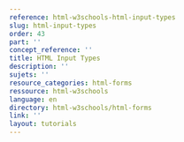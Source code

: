 ```yaml
---
reference: html-w3schools-html-input-types
slug: html-input-types
order: 43
part: ''
concept_reference: ''
title: HTML Input Types
description: ''
sujets: ''
resource_categories: html-forms
ressource: html-w3schools
language: en
directory: html-w3schools/html-forms
link: ''
layout: tutorials
---
```

